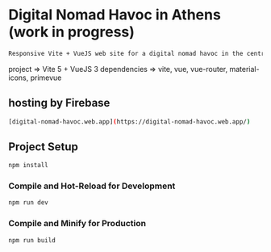 # Digital Nomad Havoc in Athens (work in progress)

```sh
Responsive Vite + VueJS web site for a digital nomad havoc in the centre of Athens.
```

project => Vite 5 + VueJS 3
dependencies => vite, vue, vue-router, material-icons, primevue

## hosting by Firebase

```sh
[digital-nomad-havoc.web.app](https://digital-nomad-havoc.web.app/)
```

## Project Setup

```sh
npm install
```

### Compile and Hot-Reload for Development

```sh
npm run dev
```

### Compile and Minify for Production

```sh
npm run build
```
